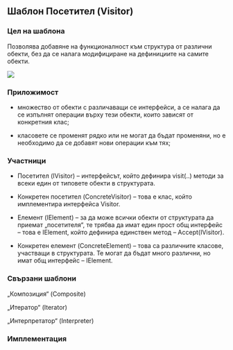 ## Шаблон Посетител (Visitor) ##

### Цел на шаблона ###

Позволява добавяне на функционалност към структура от различни обекти, без да се налага модифициране на дефинициите на самите обекти.

![](https://github.com/vesheff/Telerik/blob/master/08.High%20Quality%20Code/17.BehavioralPatterns/media/visitor.jpg)

### Приложимост ###

- множество от обекти с различаващи се интерфейси, а се налага да се изпълнят операции върху тези обекти, които зависят от конкретния клас;

- класовете се променят рядко или не могат да бъдат променяни, но е необходимо да се добавят нови операции към тях;


### Участници ###

- Посетител (IVisitor) – интерфейсът, който дефинира visit(..) методи за всеки един от типовете обекти в структурата.


- Конкретен посетител (ConcreteVisitor) – това е клас, който имплементира интерфейса Visitor.


- Елемент (IElement) – за да може всички обекти от структурата да приемат „посетителя“, те трябва да имат един прост общ интерфейс – това е IElement, който дефинира единствен метод – Accept(IVisitor).

- Конкретен елемент (ConcreteElement) – това са различните класове, участващи в структурата. Те могат да бъдат много различни, но имат общ интерфейс – IElement.


### Свързани шаблони ###
„Композиция“ (Composite)

„Итератор“ (Iterator) 

„Интерпретатор“ (Interpreter)

### Имплементация ###

```c#
    
```